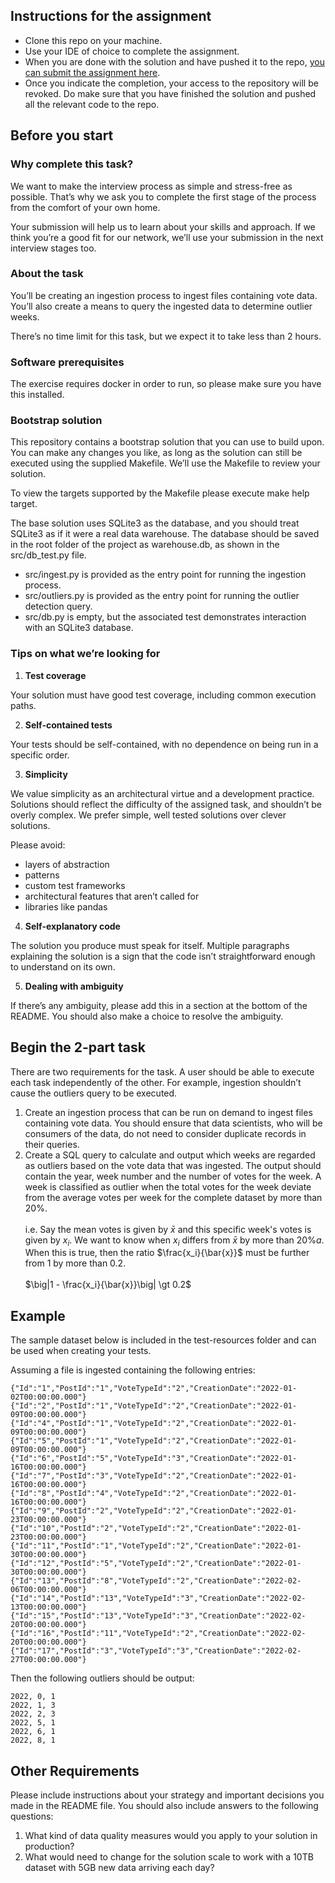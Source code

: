  ## Instructions for the assignment
* Clone this repo on your machine.
* Use your IDE of choice to complete the assignment.
* When you are done with the solution and have pushed it to the repo, [you can submit the assignment here](https://app.snapcode.review/submission_links/4192adb7-7a98-4603-9a0f-7900483502c7).
* Once you indicate the completion, your access to the repository will be revoked. Do make sure that you have finished the solution and pushed all the relevant code to the repo.

## Before you start
### Why complete this task?

We want to make the interview process as simple and stress-free as possible. That’s why we ask you to complete the first stage of the process from the comfort of your own home.

Your submission will help us to learn about your skills and approach. If we think you’re a good fit for our network, we’ll use your submission in the next interview stages too.

### About the task

You’ll be creating an ingestion process to ingest files containing vote data. You’ll also create a means to query the ingested data to determine outlier weeks.

There’s no time limit for this task, but we expect it to take less than 2 hours.

### Software prerequisites

The exercise requires docker in order to run, so please make sure you have this installed.

### Bootstrap solution

This repository contains a bootstrap solution that you can use to build upon. You can make any changes you like, as long as the solution can still be executed using the supplied Makefile. We’ll use the Makefile to review your solution.

To view the targets supported by the Makefile please execute make help target.

The base solution uses SQLite3 as the database, and you should treat SQLite3 as if it were a real data warehouse. The database should be saved in the root folder of the project as warehouse.db, as shown in the src/db_test.py file.

* src/ingest.py is provided as the entry point for running the ingestion process.
* src/outliers.py is provided as the entry point for running the outlier detection query.
* src/db.py is empty, but the associated test demonstrates interaction with an SQLite3 database.

### Tips on what we’re looking for

1. **Test coverage**

Your solution must have good test coverage, including common execution paths.

2. **Self-contained tests**

Your tests should be self-contained, with no dependence on being run in a specific order.

3. **Simplicity**

We value simplicity as an architectural virtue and a development practice. Solutions should reflect the difficulty of the assigned task, and shouldn’t be overly complex. We prefer simple, well tested solutions over clever solutions. 

Please avoid:

* layers of abstraction
* patterns
* custom test frameworks
* architectural features that aren’t called for
* libraries like pandas

4. **Self-explanatory code**

The solution you produce must speak for itself. Multiple paragraphs explaining the solution is a sign that the code isn’t straightforward enough to understand on its own.

5. **Dealing with ambiguity**

If there’s any ambiguity, please add this in a section at the bottom of the README. You should also make a choice to resolve the ambiguity.

## Begin the 2-part task

There are two requirements for the task. A user should be able to execute each task independently of the other. For example, ingestion shouldn’t cause the outliers query to be executed.

1. Create an ingestion process that can be run on demand to ingest files containing vote data. You should ensure that data scientists, who will be consumers of the data, do not need to consider duplicate records in their queries.
2. Create a SQL query to calculate and output which weeks are regarded as outliers based on the vote data that was ingested.
The output should contain the year, week number and the number of votes for the week. A week is classified as outlier when the total votes for the week deviate from the average votes per week for the complete dataset by more than 20%.</br>  
i.e. Say the mean votes is given by $\bar{x}$ and this specific week's votes is given by $x_i$.
We want to know when $x_i$ differs from $\bar{x}$ by more than $20\%a%b\%$. When this is true, then the ratio $\frac{x_i}{\bar{x}}$ must be further from $1$ by more than $0.2$. </br></br> 
$\big|1 - \frac{x_i}{\bar{x}}\big| \gt 0.2$

## Example

The sample dataset below is included in the test-resources folder and can be used when creating your tests.

Assuming a file is ingested containing the following entries:  

```
{"Id":"1","PostId":"1","VoteTypeId":"2","CreationDate":"2022-01-02T00:00:00.000"}
{"Id":"2","PostId":"1","VoteTypeId":"2","CreationDate":"2022-01-09T00:00:00.000"}
{"Id":"4","PostId":"1","VoteTypeId":"2","CreationDate":"2022-01-09T00:00:00.000"}
{"Id":"5","PostId":"1","VoteTypeId":"2","CreationDate":"2022-01-09T00:00:00.000"}
{"Id":"6","PostId":"5","VoteTypeId":"3","CreationDate":"2022-01-16T00:00:00.000"}
{"Id":"7","PostId":"3","VoteTypeId":"2","CreationDate":"2022-01-16T00:00:00.000"}
{"Id":"8","PostId":"4","VoteTypeId":"2","CreationDate":"2022-01-16T00:00:00.000"}
{"Id":"9","PostId":"2","VoteTypeId":"2","CreationDate":"2022-01-23T00:00:00.000"}
{"Id":"10","PostId":"2","VoteTypeId":"2","CreationDate":"2022-01-23T00:00:00.000"}
{"Id":"11","PostId":"1","VoteTypeId":"2","CreationDate":"2022-01-30T00:00:00.000"}
{"Id":"12","PostId":"5","VoteTypeId":"2","CreationDate":"2022-01-30T00:00:00.000"}
{"Id":"13","PostId":"8","VoteTypeId":"2","CreationDate":"2022-02-06T00:00:00.000"}
{"Id":"14","PostId":"13","VoteTypeId":"3","CreationDate":"2022-02-13T00:00:00.000"}
{"Id":"15","PostId":"13","VoteTypeId":"3","CreationDate":"2022-02-20T00:00:00.000"}
{"Id":"16","PostId":"11","VoteTypeId":"2","CreationDate":"2022-02-20T00:00:00.000"}
{"Id":"17","PostId":"3","VoteTypeId":"3","CreationDate":"2022-02-27T00:00:00.000"}
```

Then the following outliers should be output:

```
2022, 0, 1
2022, 1, 3
2022, 2, 3
2022, 5, 1
2022, 6, 1
2022, 8, 1
```

## Other Requirements

Please include instructions about your strategy and important decisions you made in the README file. You should also include answers to the following questions:

1. What kind of data quality measures would you apply to your solution in production?
2. What would need to change for the solution scale to work with a 10TB dataset with 5GB new data arriving each day?
